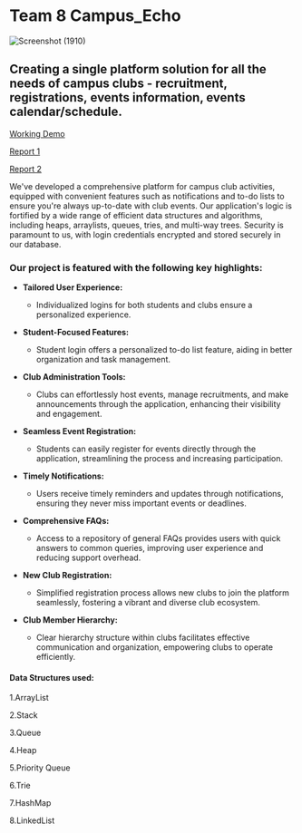 #  Team 8 Campus_Echo

![Screenshot (1910)](https://github.com/Sanjana-Inapakolla/Buffer-5.0/assets/134955913/886f7674-6b63-4932-801d-37089965cf92)

## Creating a single platform solution for all the needs of campus clubs - recruitment, registrations, events information, events calendar/schedule.

[Working Demo](https://drive.google.com/file/d/1UWNewiAWZlgQ5K7mZSkAXxcEw0DFg1pZ/view?usp=drivesdk)

[Report 1](https://docs.google.com/document/d/1IFnO9MH_F8qaf4okzsy6-lzsln_u7dWVZuLYJUAxEbE/edit?usp=sharing)

[Report 2](https://docs.google.com/document/d/15UqAnUVNDlAEj3McwgZAQz931N78j41ve8Q2wVrrMeM/edit?usp=sharing)

We've developed a comprehensive platform for campus club activities, equipped with convenient features such as notifications and to-do lists to ensure you're always up-to-date with club events. Our application's logic is fortified by a wide range of efficient data structures and algorithms, including heaps, arraylists, queues, tries, and multi-way trees. Security is paramount to us, with login credentials encrypted and stored securely in our database.

###  Our project is featured with the following key highlights:

- **Tailored User Experience:**
  - Individualized logins for both students and clubs ensure a personalized experience.
  
- **Student-Focused Features:**
  - Student login offers a personalized to-do list feature, aiding in better organization and task management.
  
- **Club Administration Tools:**
  - Clubs can effortlessly host events, manage recruitments, and make announcements through the application, enhancing their visibility and engagement.

- **Seamless Event Registration:**
  - Students can easily register for events directly through the application, streamlining the process and increasing participation.

- **Timely Notifications:**
  - Users receive timely reminders and updates through notifications, ensuring they never miss important events or deadlines.

- **Comprehensive FAQs:**
  - Access to a repository of general FAQs provides users with quick answers to common queries, improving user experience and reducing support overhead.

- **New Club Registration:**
  - Simplified registration process allows new clubs to join the platform seamlessly, fostering a vibrant and diverse club ecosystem.

- **Club Member Hierarchy:**
  - Clear hierarchy structure within clubs facilitates effective communication and organization, empowering clubs to operate efficiently.

#### Data Structures used:

1.ArrayList

2.Stack

3.Queue

4.Heap

5.Priority Queue

6.Trie

7.HashMap

8.LinkedList


